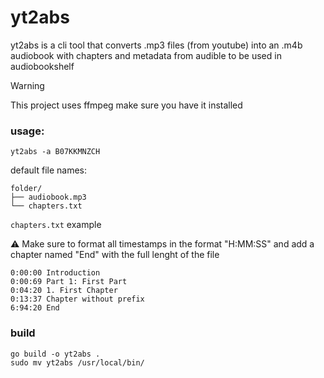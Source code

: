 # yt2abs

yt2abs is a cli tool that converts .mp3 files (from youtube) into an .m4b audiobook with chapters and metadata from audible to be used in audiobookshelf

> [!WARNING]  
> This project uses ffmpeg make sure you have it installed

### usage:

```
yt2abs -a B07KKMNZCH
```

default file names:

```
folder/
├── audiobook.mp3
└── chapters.txt
```

`chapters.txt` example

⚠️ Make sure to format all timestamps in the format "H:MM:SS" and add a chapter named "End" with the full lenght of the file

```
0:00:00 Introduction
0:00:69 Part 1: First Part
0:04:20 1. First Chapter
0:13:37 Chapter without prefix
6:94:20 End
```

### build

```
go build -o yt2abs .
sudo mv yt2abs /usr/local/bin/
```
